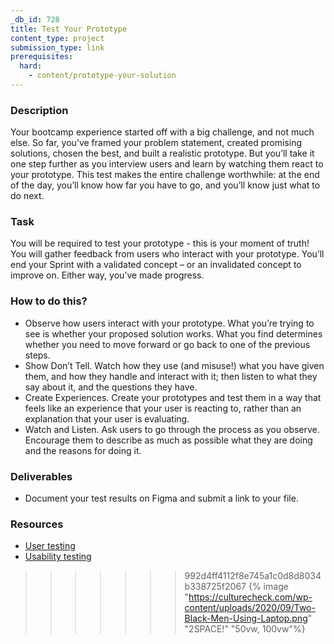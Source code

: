 ```yaml
---
_db_id: 728
title: Test Your Prototype
content_type: project
submission_type: link
prerequisites:
  hard:
    - content/prototype-your-solution
---
```


### Description

Your bootcamp experience started off with a big challenge, and not much else. So far, you’ve framed your problem statement, created promising solutions, chosen the best, and built a realistic prototype. But you’ll take it one step further as you interview users and learn by watching them react to your prototype. This test makes the entire challenge worthwhile: at the end of the day, you’ll know how far you have to go, and you’ll know just what to do next.

### Task

You will be required to test your prototype - this is your moment of truth! You will gather feedback from users who interact with your prototype. You’ll end your Sprint with a validated concept – or an invalidated concept to improve on. Either way, you’ve made progress.

### How to do this?

- Observe how users interact with your prototype. What you’re trying to see is whether your proposed solution works. What you find determines whether you need to move forward or go back to one of the previous steps.
- Show Don’t Tell. Watch how they use (and misuse!) what you have given them, and how they handle and interact with it; then listen to what they say about it, and the questions they have.
- Create Experiences. Create your prototypes and test them in a way that feels like an experience that your user is reacting to, rather than an explanation that your user is evaluating.
- Watch and Listen. Ask users to go through the process as you observe. Encourage them to describe as much as possible what they are doing and the reasons for doing it.

### Deliverables

- Document your test results on Figma and submit a link to your file.

### Resources

- [User testing](https://xd.adobe.com/ideas/process/user-testing/remote-usability-testing/)
- [Usability testing](https://www.hotjar.com/usability-testing/)

> > > > > > > 992d4ff4112f8e745a1c0d8d8034b338725f2067
> > > > > > > {% image "https://culturecheck.com/wp-content/uploads/2020/09/Two-Black-Men-Using-Laptop.png" "2SPACE!" "50vw, 100vw"%}
